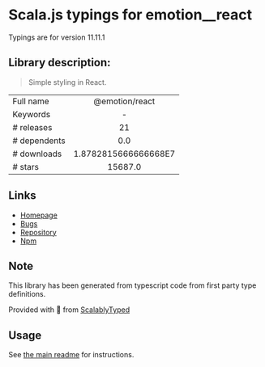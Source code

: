 
# Scala.js typings for emotion__react

Typings are for version 11.11.1

## Library description:
> Simple styling in React.

|                    |                 |
| ------------------ | :-------------: |
| Full name          | @emotion/react |
| Keywords           | - |
| # releases         | 21 |
| # dependents       | 0.0 |
| # downloads        | 1.8782815666666668E7 |
| # stars            | 15687.0 |

## Links
- [Homepage](https://github.com/emotion-js/emotion/tree/main#readme)
- [Bugs](https://github.com/emotion-js/emotion/issues)
- [Repository](https://github.com/emotion-js/emotion/tree/main)
- [Npm](https://www.npmjs.com/package/%40emotion%2Freact)
    


## Note
This library has been generated from typescript code from first party type definitions.

Provided with :purple_heart: from [ScalablyTyped](https://github.com/oyvindberg/ScalablyTyped)

## Usage
See [the main readme](../../readme.md) for instructions.


